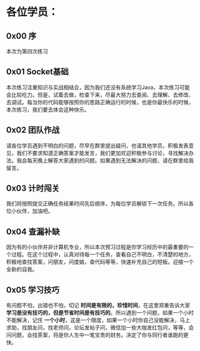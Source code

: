 # 各位学员：
## 0x00 序
本次为第四次练习

## 0x01 Socket基础
本次练习注重知识与实战相结合，因为我们还没有系统学习Java，本次练习可能会比较吃力。但是，试着去做，检查下来，尽最大努力去查阅、去理解、去修改、去调试。每当你的代码能够按照你的思路正确运行的时候，也是你最快乐的时候，本次练习，我们要去体会这种快乐。

## 0x02 团队作战
请各位学员遇到不明白的问题，尽早在群里提出疑问，也请其他学员，积极发表意见，我们不要求知道正确答案才能发言，我们更加欢迎积极参与讨论，寻找解决办法。我会每天晚上解答大家遇到的问题。如果遇到无法解决的问题，请在群里给我留言。

## 0x03 计时闯关
我们将按照提交正确任务结果时间先后顺序，为每位学员解锁下一次任务。所以各位小伙伴，加油吧。

## 0x04 查漏补缺
因为有的小伙伴并非计算机专业，所以本次预习过程是你学习经历中的最重要的一个过程。在这个过程中，认真对待每一个任务，查看自己不明白，不清楚的地方，积极地查找答案，问朋友，问度娘，查代码等等，快速补充自己的短板。迎接一个全新的自我。

## 0x05 学习技巧
有问题不怕，出错也不怕，切记 **时间是有限的，珍惜时间**，在这里郑重告诉大家**学习是没有技巧的，但是节省时间是有技巧的**。所以遇到一个问题，如果一个小时不能解决，记住 **一个小时**，这是一个限度，如果一个小时你自己没能解决，马上求助，找朋友问，找老师问，论坛发帖子问，微信加一些大咖发红包问，等等，会问问题，会找答案，将是你人生中一笔宝贵的财务。决定了你与同行者谁跑的更快。

